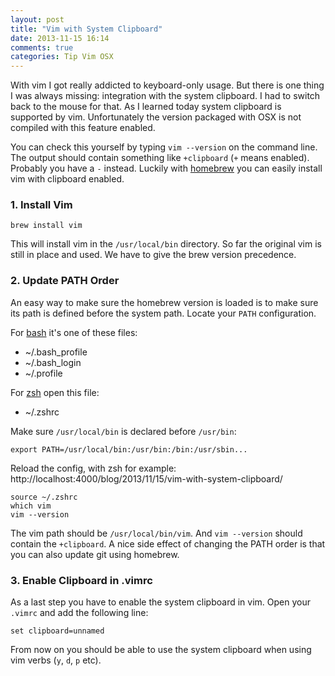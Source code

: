 ```yaml
---
layout: post
title: "Vim with System Clipboard"
date: 2013-11-15 16:14
comments: true
categories: Tip Vim OSX
---
```


With vim I got really addicted to keyboard-only usage. But there is one thing I was always missing: integration with the system clipboard. I had to switch back to the mouse for that. As I learned today system clipboard is supported by vim. Unfortunately the version packaged with OSX is not compiled with this feature enabled.

<!-- more -->

You can check this yourself by typing `vim --version` on the command line. The output should contain something like `+clipboard` (`+` means enabled). Probably you have a `-` instead. Luckily with [homebrew](http://brew.sh/) you can easily install vim with clipboard enabled.

### 1. Install Vim

```
brew install vim
```

This will install vim in the `/usr/local/bin` directory. So far the original vim is still in place and used. We have to give the brew version precedence.

### 2. Update PATH Order

An easy way to make sure the homebrew version is loaded is to make sure its path is defined before the system path. Locate your `PATH` configuration.

For <a href="http://en.wikipedia.org/wiki/Bash_(Unix_shell)">bash</a> it's one of these files:

* ~/.bash_profile
* ~/.bash_login
* ~/.profile

For [zsh](http://en.wikipedia.org/wiki/Z_shell) open this file:

* ~/.zshrc

Make sure `/usr/local/bin` is declared before `/usr/bin`:

```
export PATH=/usr/local/bin:/usr/bin:/bin:/usr/sbin...
```

Reload the config, with zsh for example:
http://localhost:4000/blog/2013/11/15/vim-with-system-clipboard/

```
source ~/.zshrc
which vim
vim --version
```

The vim path should be `/usr/local/bin/vim`. And `vim --version` should contain the `+clipboard`. A nice side effect of changing the PATH order is that you can also update git using homebrew.

### 3. Enable Clipboard in .vimrc

As a last step you have to enable the system clipboard in vim. Open your `.vimrc` and add the following line:

```
set clipboard=unnamed
```

From now on you should be able to use the system clipboard when using vim verbs (`y`, `d`, `p` etc).
